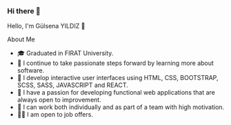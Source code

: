 ### Hi there 👋
Hello, I'm  Gülsena YILDIZ 👋

About Me

- 🎓 Graduated in FIRAT University.
- 💭 I continue to take passionate steps forward by learning more about software.
- 💼 I develop interactive user interfaces using HTML, CSS, BOOTSTRAP, SCSS, SASS, JAVASCRIPT and REACT.
- 💫 I have a passion for developing functional web applications that are always open to improvement.
- 💫 I can work both individually and as part of a team with high motivation.
- 🤝🏻 I am open to job offers.
